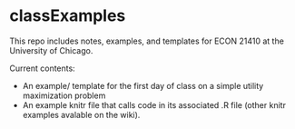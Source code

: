 classExamples
================


This repo includes notes, examples, and templates for ECON 21410 at the University of Chicago.

Current contents:

 * An example/ template for the first day of class on a simple utility maximization problem
 * An example knitr file that calls code in its associated .R file (other knitr examples avalable on the wiki).
